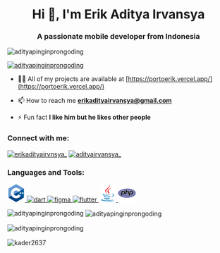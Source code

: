 <h1 align="center">Hi 👋, I'm Erik Aditya Irvansya</h1>
<h3 align="center">A passionate mobile developer from Indonesia</h3>

<p align="left"> <img src="https://komarev.com/ghpvc/?username=adityapinginprongoding&label=Profile%20views&color=0e75b6&style=flat" alt="adityapinginprongoding" /> </p>

<p align="left"> <a href="https://github.com/ryo-ma/github-profile-trophy"><img src="https://github-profile-trophy.vercel.app/?username=adityapinginprongoding" alt="adityapinginprongoding" /></a> </p>

- 👨‍💻 All of my projects are available at [https://portoerik.vercel.app/](https://portoerik.vercel.app/)

- 📫 How to reach me **erikadityairvansya@gmail.com**

- ⚡ Fun fact **I like him but he likes other people**

<h3 align="left">Connect with me:</h3>
<p align="left">
<a href="https://instagram.com/erikadityairvnsya_" target="blank"><img align="center" src="https://raw.githubusercontent.com/rahuldkjain/github-profile-readme-generator/master/src/images/icons/Social/instagram.svg" alt="erikadityairvnsya_" height="30" width="40" /></a>
<a href="https://discord.gg/adityairvansya_" target="blank"><img align="center" src="https://raw.githubusercontent.com/rahuldkjain/github-profile-readme-generator/master/src/images/icons/Social/discord.svg" alt="adityairvansya_" height="30" width="40" /></a>
</p>

<h3 align="left">Languages and Tools:</h3>
<p align="left"> <a href="https://www.w3schools.com/cpp/" target="_blank" rel="noreferrer"> <img src="https://raw.githubusercontent.com/devicons/devicon/master/icons/cplusplus/cplusplus-original.svg" alt="cplusplus" width="40" height="40"/> </a> <a href="https://dart.dev" target="_blank" rel="noreferrer"> <img src="https://www.vectorlogo.zone/logos/dartlang/dartlang-icon.svg" alt="dart" width="40" height="40"/> </a> <a href="https://www.figma.com/" target="_blank" rel="noreferrer"> <img src="https://www.vectorlogo.zone/logos/figma/figma-icon.svg" alt="figma" width="40" height="40"/> </a> <a href="https://flutter.dev" target="_blank" rel="noreferrer"> <img src="https://www.vectorlogo.zone/logos/flutterio/flutterio-icon.svg" alt="flutter" width="40" height="40"/> </a> <a href="https://www.java.com" target="_blank" rel="noreferrer"> <img src="https://raw.githubusercontent.com/devicons/devicon/master/icons/java/java-original.svg" alt="java" width="40" height="40"/> </a> <a href="https://www.php.net" target="_blank" rel="noreferrer"> <img src="https://raw.githubusercontent.com/devicons/devicon/master/icons/php/php-original.svg" alt="php" width="40" height="40"/> </a> </p>

<p><img align="left" src="https://github-readme-stats.vercel.app/api/top-langs?username=adityapinginprongoding&show_icons=true&locale=en&layout=compact" alt="adityapinginprongoding" /></p>

<p>&nbsp;<img align="center" src="https://github-readme-stats.vercel.app/api?username=adityapinginprongoding&show_icons=true&locale=en" alt="adityapinginprongoding" /></p>

<p><img align="center" src="https://github-readme-streak-stats.herokuapp.com/?user=adityapinginprongoding&" alt="adityapinginprongoding" /></p>
<p><img align="center" src="https://profile-readme-generator.com/assets/snake.svg" alt="kader2637" /></p>
